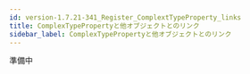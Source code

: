 ```yaml
---
id: version-1.7.21-341_Register_ComplextTypeProperty_links
title: ComplexTypePropertyと他オブジェクトとのリンク
sidebar_label: ComplexTypePropertyと他オブジェクトとのリンク
---
```



準備中


